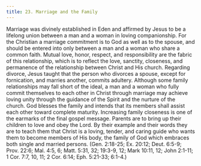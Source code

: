 ```yaml
---
title: 23. Marriage and the Family
---
```


Marriage was divinely established in Eden and affirmed by Jesus to be a lifelong union between a man and a woman in loving companionship. For the Christian a marriage commitment is to God as well as to the spouse, and should be entered into only between a man and a woman who share a common faith. Mutual love, honor, respect, and responsibility are the fabric of this relationship, which is to reflect the love, sanctity, closeness, and permanence of the relationship between Christ and His church. Regarding divorce, Jesus taught that the person who divorces a spouse, except for fornication, and marries another, commits adultery. Although some family relationships may fall short of the ideal, a man and a woman who fully commit themselves to each other in Christ through marriage may achieve loving unity through the guidance of the Spirit and the nurture of the church. God blesses the family and intends that its members shall assist each other toward complete maturity. Increasing family closeness is one of the earmarks of the final gospel message. Parents are to bring up their children to love and obey the Lord. By their example and their words they are to teach them that Christ is a loving, tender, and caring guide who wants them to become members of His body, the family of God which embraces both single and married persons. (Gen. 2:18-25; Ex. 20:12; Deut. 6:5-9; Prov. 22:6; Mal. 4:5, 6; Matt. 5:31, 32; 19:3-9, 12; Mark 10:11, 12; John 2:1-11; 1 Cor. 7:7, 10, 11; 2 Cor. 6:14; Eph. 5:21-33; 6:1-4.)